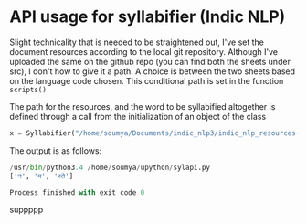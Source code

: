 
# API usage for syllabifier (Indic NLP)
Slight technicality that is needed to be straightened out, I've set the document resources according to the local git repository. Although I've uploaded the same on the github repo (you can find both the sheets under src), I don't how to give it a path. 
A choice is between the two sheets based on the language code chosen. This conditional path is set in the function ``` scripts()```


The path for the resources, and the word to be syllabified altogether is defined through a call from the initialization of an object of the class


```python
x = Syllabifier("/home/soumya/Documents/indic_nlp3/indic_nlp_resources-master", 'नमस्ते', 'hi')

```
The output is as follows:

```python
/usr/bin/python3.4 /home/soumya/upython/sylapi.py
['न', 'म', 'स्ते']

Process finished with exit code 0
```

suppppp
